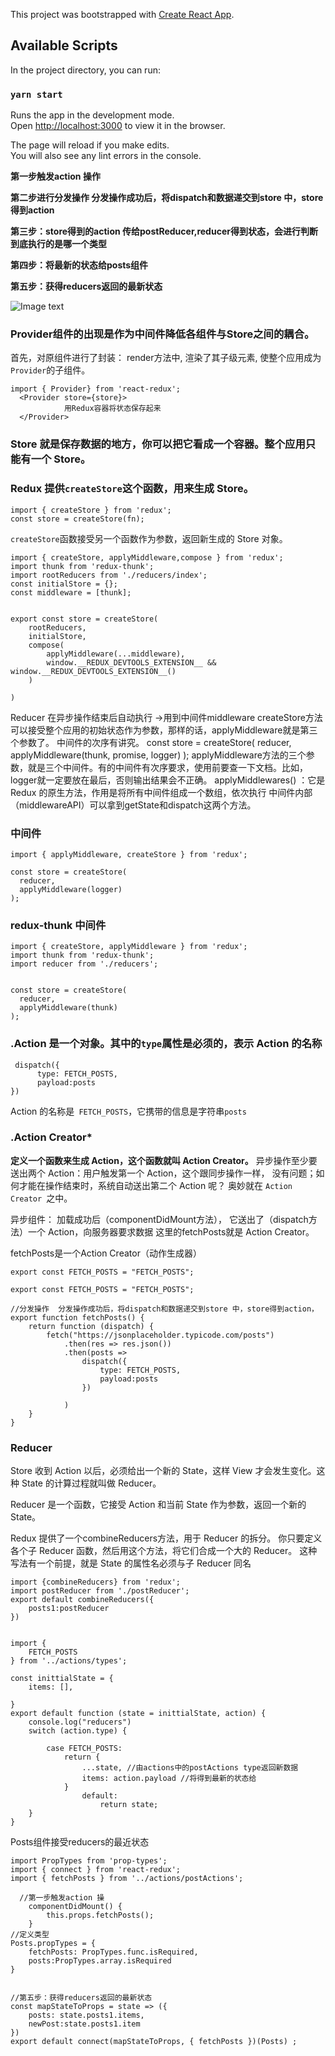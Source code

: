 This project was bootstrapped with [Create React App](https://github.com/facebook/create-react-app).
## Available Scripts
In the project directory, you can run:
### `yarn start`
Runs the app in the development mode.<br />
Open [http://localhost:3000](http://localhost:3000) to view it in the browser.

The page will reload if you make edits.<br />
You will also see any lint errors in the console.



**第一步触发action 操作**

**第二步进行分发操作  分发操作成功后，将dispatch和数据递交到store 中，store得到action**

**第三步：store得到的action 传给postReducer,reducer得到状态，会进行判断到底执行的是哪一个类型**

**第四步：将最新的状态给posts组件**

**第五步：获得reducers返回的最新状态**




![Image text](http://www.ruanyifeng.com/blogimg/asset/2016/bg2016091802.jpg)


### Provider组件的出现是作为中间件降低各组件与Store之间的耦合。

首先，对原组件进行了封装： render方法中, 渲染了其子级元素, 使整个应用成为`Provider`的子组件。
```
import { Provider} from 'react-redux';
  <Provider store={store}>
            用Redux容器将状态保存起来
  </Provider>
```

 ### Store 就是保存数据的地方，你可以把它看成一个容器。整个应用只能有一个 Store。

### Redux 提供`createStore`这个函数，用来生成 Store。

```
import { createStore } from 'redux';
const store = createStore(fn);
```

`createStore`函数接受另一个函数作为参数，返回新生成的 Store 对象。

```
import { createStore, applyMiddleware,compose } from 'redux';
import thunk from 'redux-thunk';
import rootReducers from './reducers/index';
const initialStore = {};
const middleware = [thunk];


export const store = createStore(
    rootReducers,
    initialStore,
    compose(
        applyMiddleware(...middleware),
        window.__REDUX_DEVTOOLS_EXTENSION__ && window.__REDUX_DEVTOOLS_EXTENSION__()
    )
   
)

```
Reducer 在异步操作结束后自动执行 ->用到中间件middleware 
    createStore方法可以接受整个应用的初始状态作为参数，那样的话，applyMiddleware就是第三个参数了。
    中间件的次序有讲究。
        const store = createStore(
            reducer,
            applyMiddleware(thunk, promise, logger)
        );
    applyMiddleware方法的三个参数，就是三个中间件。有的中间件有次序要求，使用前要查一下文档。比如，logger就一定要放在最后，否则输出结果会不正确。
    applyMiddlewares()
            ：它是 Redux 的原生方法，作用是将所有中间件组成一个数组，依次执行
            中间件内部（middlewareAPI）可以拿到getState和dispatch这两个方法。

### 中间件
```
import { applyMiddleware, createStore } from 'redux';
```
```
const store = createStore(
  reducer,
  applyMiddleware(logger)
);
```
### redux-thunk 中间件
```
import { createStore, applyMiddleware } from 'redux';
import thunk from 'redux-thunk';
import reducer from './reducers';


const store = createStore(
  reducer,
  applyMiddleware(thunk)
);
```


### .Action 是一个对象。其中的`type`属性是必须的，表示 Action 的名称
```
 dispatch({
      type: FETCH_POSTS,
      payload:posts
})
```
Action 的名称是` FETCH_POSTS`，它携带的信息是字符串`posts` 


### .Action Creator*
**定义一个函数来生成 Action，这个函数就叫 Action Creator。**
异步操作至少要送出两个 Action：用户触发第一个 Action，这个跟同步操作一样，
没有问题；如何才能在操作结束时，系统自动送出第二个 Action 呢？
奥妙就在 `Action Creator `之中。

异步组件：
        加载成功后（componentDidMount方法），
        它送出了（dispatch方法）一个 Action，向服务器要求数据
        这里的fetchPosts就是 Action Creator。
        
 fetchPosts是一个Action Creator（动作生成器）
 

 ```
 export const FETCH_POSTS = "FETCH_POSTS";
 ```
```
export const FETCH_POSTS = "FETCH_POSTS";

//分发操作  分发操作成功后，将dispatch和数据递交到store 中，store得到action，
export function fetchPosts() {
    return function (dispatch) {
        fetch("https://jsonplaceholder.typicode.com/posts")
            .then(res => res.json())
            .then(posts =>
                dispatch({
                    type: FETCH_POSTS,
                    payload:posts
                })

            )
    }
}

```


### Reducer
Store 收到 Action 以后，必须给出一个新的 State，这样 View 才会发生变化。这种 State 的计算过程就叫做 Reducer。

Reducer 是一个函数，它接受 Action 和当前 State 作为参数，返回一个新的 State。

Redux 提供了一个combineReducers方法，用于 Reducer 的拆分。
你只要定义各个子 Reducer 函数，然后用这个方法，将它们合成一个大的 Reducer。
这种写法有一个前提，就是 State 的属性名必须与子 Reducer 同名


```
import {combineReducers} from 'redux';
import postReducer from './postReducer';
export default combineReducers({
    posts1:postReducer  
})
```


```

import {
    FETCH_POSTS
} from '../actions/types';

const inittialState = {
    items: [],
   
}
export default function (state = inittialState, action) {
    console.log("reducers")
    switch (action.type) {

        case FETCH_POSTS:
            return {
                ...state, //由actions中的postActions type返回新数据
                items: action.payload //将得到最新的状态给
            }
                default:
                    return state;
    }
}
```

Posts组件接受reducers的最近状态
```
import PropTypes from 'prop-types';
import { connect } from 'react-redux';
import { fetchPosts } from '../actions/postActions';

  //第一步触发action 操
    componentDidMount() {
        this.props.fetchPosts();
    }
//定义类型
Posts.propTypes = {
    fetchPosts: PropTypes.func.isRequired,
    posts:PropTypes.array.isRequired
}


//第五步：获得reducers返回的最新状态
const mapStateToProps = state => ({
    posts: state.posts1.items,
    newPost:state.posts1.item
})
export default connect(mapStateToProps, { fetchPosts })(Posts) ;
```
